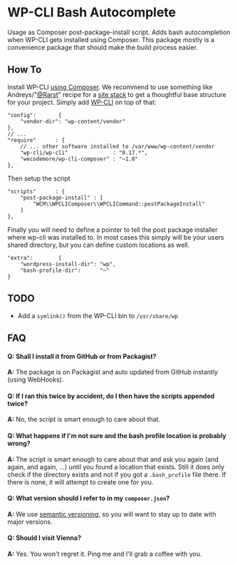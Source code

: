 # WP-CLI Bash Autocomplete

Usage as Composer post-package-install script. Adds bash autocompletion when WP-CLI gets installed
using Composer. This package mostly is a convenience package that should make the build process
easier.

## How To

Install WP-CLI [using Composer](https://github.com/wp-cli/wp-cli/wiki/Alternative-Install-Methods).
We recommend to use something like Andreys/"[@Rarst](https://twitter.com/Rarst)" recipe for a
[site stack](http://composer.rarst.net/recipe/site-stack) to get a thoughtful base structure for
your project. Simply add [WP-CLI](wp-cli.org) on top of that:

	"config":       {
		"vendor-dir": "wp-content/vendor"
	},
	// ...
	"require"      : {
		// ... other software installed to /var/www/wp-content/vendor
		"wp-cli/wp-cli"              : "0.17.*",
        "wecodemore/wp-cli-composer" : "~1.0"
	},

Then setup the script

	"scripts"      : {
		"post-package-install" : [
			"WCM\\WPCLIComposer\\WPCLICommand::postPackageInstall"
		]
	},

Finally you will need to define a pointer to tell the post package installer where wp-cli was
installed to. In most cases this simply will be your users shared directory, but you can
define custom locations as well.

	"extra":        {
		"wordpress-install-dir": "wp",
		"bash-profile-dir":      "~"
	}

## TODO

 + Add a `symlink()` from the WP-CLI bin to `/usr/share/wp`

## FAQ

#### **Q:** Shall I install it from GitHub or from Packagist?

**A:** The package is on Packagist and auto updated from GitHub instantly (using WebHooks).

#### **Q:** If I ran this twice by accident, do I then have the scripts appended twice?

**A:** No, the script is smart enough to care about that.

#### **Q:** What happens if I'm not sure and the bash profile location is probably wrong?

**A:** The script is smart enough to care about that and ask you again (and again, and again, ...)
until you found a location that exists. Still it does only check if the directory exists and not if
you got a `.bash_profile` file there. If there is none, it will attempt to create one for you.

#### **Q:** What version should I refer to in my `composer.json`?

**A:** We use [semantic versioning](http://semver.org/), so you will want to stay up to date with major versions.

#### **Q:** Should I visit Vienna?

**A:** Yes. You won't regret it. Ping me and I'll grab a coffee with you.
